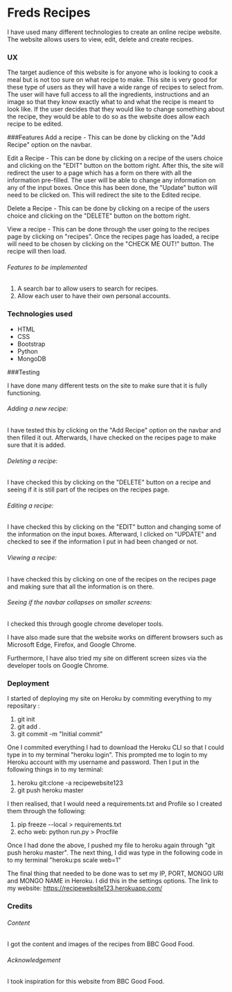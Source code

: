 # Freds Recipes
 I have used many different technologies to create an online recipe website.
 The website allows users to view, edit, delete and create recipes.
 
### UX
The target audience of this website is for anyone who is looking to cook a meal
but is not too sure on what recipe to make. This site is very good
for these type of users as they will have a wide range of recipes to select from.
The user will have full access to all the ingredients, instructions and an image
so that they know exactly what to and what the recipe is meant to look like.
If the user decides that they would like to change something about the recipe, they would 
be able to do so as the website does allow each recipe to be edited.

###Features
Add a recipe - This can be done by clicking on the "Add Recipe"
option on the navbar.

Edit a Recipe - This can be done by clicking on a recipe of the users choice and clicking on the 
"EDIT" button on the bottom right. After this, the site will redirect the user to
a page which has a form on there with all the information pre-filled. The user 
will be able to change any information on any of the input boxes. 
Once this has been done, the "Update" button will need to be clicked on.
This will redirect the site to the Edited recipe. 

Delete a Recipe - This can be done by clicking on a recipe of the users choice and clicking on the 
"DELETE" button on the bottom right.

View a recipe - This can be done through the user going to the recipes page
by clicking on "recipes". Once the recipes page has loaded, a recipe 
will need to be chosen by clicking on the "CHECK ME OUT!" button. The recipe will then load.

###### Features to be implemented
1. A search bar to allow users to search for recipes.
2. Allow each user to have their own personal accounts.

### Technologies used
* HTML
* CSS
* Bootstrap
* Python
* MongoDB

###Testing 

I have done many different tests on the site to make sure that it is fully
functioning. 

###### Adding a new recipe:
I have tested this by clicking on the "Add Recipe" option on the navbar and then filled it out.
Afterwards, I have checked on the recipes page to make sure that it is added.

###### Deleting a recipe:
I have checked this by clicking on the "DELETE" button on a recipe and seeing if
it is still part of the recipes on the recipes page.

###### Editing a recipe:
I have checked this by clicking on the "EDIT" button and changing some of the
information on the input boxes. Afterward, I clicked on "UPDATE" and checked to see
if the information I put in had been changed or not.

###### Viewing a recipe:
I have checked this by clicking on one of the recipes on the recipes page and making
sure that all the information is on there.

###### Seeing if the navbar collapses on smaller screens:
I checked this through google chrome developer tools.

I have also made sure that the website works on different browsers such as Microsoft Edge,
Firefox, and Google Chrome.

Furthermore, I have also tried my site on different screen sizes via the developer
tools on Google Chrome.

### Deployment

I started of deploying my site on Heroku by commiting everything to my repositary :

1. git init 
2. git add .
3. git commit -m "Initial commit"

One I commited everything I had to download the Heroku CLI so that I could type in to 
my terminal "heroku login". This prompted me to login to my Heroku account with my username
and password. Then I put in the following things in to my terminal:

1. heroku git:clone -a recipewebsite123
2. git push heroku master

I then realised, that I would need a requirements.txt and Profile so I created them through the following:

1. pip freeze --local > requirements.txt
2. echo web: python run.py > Procfile

Once I had done the above, I pushed my file to heroku again through "git push heroku master".
The next thing, I did was type in the following code in to my terminal "heroku:ps scale web=1"

The final thing that needed to be done was to set my IP, PORT, MONGO URI and MONGO NAME 
in Heroku. I did this in the settings options. The link to my website:
https://recipewebsite123.herokuapp.com/


### Credits

###### Content

I got the content and images of the recipes from BBC Good Food.

###### Acknowledgement

I took inspiration for this website from BBC Good Food.









